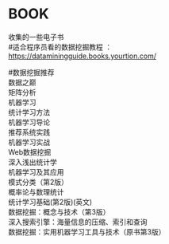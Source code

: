# BOOK
收集的一些电子书<br>
#适合程序员看的数据挖掘教程 ：https://dataminingguide.books.yourtion.com/


#数据挖掘推荐<br>
数据之巅<br>
矩阵分析<br>
机器学习<br>
统计学习方法<br>
机器学习导论<br>
推荐系统实践<br>
机器学习实战<br>
Web数据挖掘<br>
深入浅出统计学<br>
机器学习及其应用<br>
模式分类（第2版）<br>
概率论与数理统计<br>
统计学习基础(第2版)(英文)<br> 
数据挖掘：概念与技术（第3版）<br>
深入搜索引擎：海量信息的压缩、索引和查询<br>
数据挖掘：实用机器学习工具与技术（原书第3版）<br>
